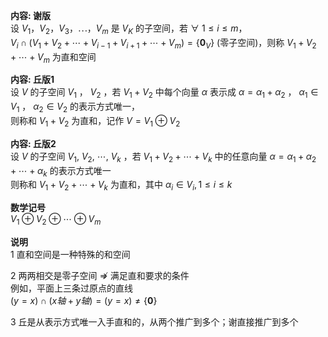 **内容: 谢版**  
设 $V_1，V_2，V_3，\cdots，V_m$ 是 $V_K$ 的子空间，若 $\forall\ 1\leq i\leq m，$  
$V_i\cap(V_1+V_2+\cdots+V_{i-1}+V_{i+1}+\cdots+V_m)=\{\mathbf0_V\}$ (零子空间)，则称 $V_1+V_2+\cdots+V_m$ 为直和空间  
  
**内容: 丘版1**  
设 $V$ 的子空间 $V_1$ ， $V_2$ ，若 $V_1+V_2$ 中每个向量 $\alpha$ 表示成 $\alpha=\alpha_1+\alpha_2$ ， $\alpha_1\in V_1$ ， $\alpha_2\in V_2$ 的表示方式唯一，  
则称和 $V_1+V_2$ 为直和，记作 $V=V_1\oplus V_2$  
  
**内容: 丘版2**  
设 $V$ 的子空间 $V_1,\ V_2,\ \cdots,\ V_k$ ，若 $V_1+V_2+\cdots+V_k$ 中的任意向量 $\alpha=\alpha_1+\alpha_2+\cdots+\alpha_k$ 的表示方式唯一  
则称和 $V_1+V_2+\cdots+V_k$ 为直和，其中 $\alpha_i\in V_i, 1\le i\le k$  
  
**数学记号**  
$V_1\oplus V_2\oplus\cdots\oplus V_m$  
  
**说明**  
1 直和空间是一种特殊的和空间  
  
2 两两相交是零子空间 $\not\Rightarrow$ 满足直和要求的条件  
例如，平面上三条过原点的直线  
$(y=x)\cap(x轴+y轴)=(y=x)\neq\{\mathbf0\}$  
  
3 丘是从表示方式唯一入手直和的，从两个推广到多个；谢直接推广到多个  
